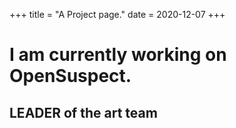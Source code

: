 +++ title = "A Project page." date = 2020-12-07 +++
# I am currently working on OpenSuspect.
## LEADER of the art team
